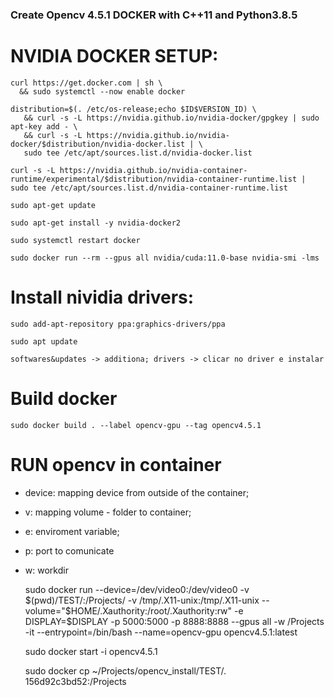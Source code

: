 ### Create Opencv 4.5.1 DOCKER with C++11 and Python3.8.5

# NVIDIA DOCKER SETUP:

	curl https://get.docker.com | sh \
	  && sudo systemctl --now enable docker

	distribution=$(. /etc/os-release;echo $ID$VERSION_ID) \
	   && curl -s -L https://nvidia.github.io/nvidia-docker/gpgkey | sudo apt-key add - \
	   && curl -s -L https://nvidia.github.io/nvidia-docker/$distribution/nvidia-docker.list | \
	   sudo tee /etc/apt/sources.list.d/nvidia-docker.list

	curl -s -L https://nvidia.github.io/nvidia-container-runtime/experimental/$distribution/nvidia-container-runtime.list | sudo tee /etc/apt/sources.list.d/nvidia-container-runtime.list

	sudo apt-get update

	sudo apt-get install -y nvidia-docker2

	sudo systemctl restart docker

	sudo docker run --rm --gpus all nvidia/cuda:11.0-base nvidia-smi -lms

# Install nividia drivers:

	sudo add-apt-repository ppa:graphics-drivers/ppa

	sudo apt update

	softwares&updates -> additiona; drivers -> clicar no driver e instalar

# Build docker

	sudo docker build . --label opencv-gpu --tag opencv4.5.1

# RUN opencv in container

 - device: mapping device from outside of the container;
 - v: mapping volume - folder to container;
 - e: enviroment variable;
 - p: port to comunicate
 - w: workdir

	sudo docker run --device=/dev/video0:/dev/video0 -v $(pwd)/TEST/:/Projects/ -v /tmp/.X11-unix:/tmp/.X11-unix --volume="$HOME/.Xauthority:/root/.Xauthority:rw" -e DISPLAY=$DISPLAY -p 5000:5000 -p 8888:8888 --gpus all -w /Projects -it --entrypoint=/bin/bash --name=opencv-gpu opencv4.5.1:latest

	sudo docker start -i opencv4.5.1

	sudo docker cp ~/Projects/opencv_install/TEST/. 156d92c3bd52:/Projects
